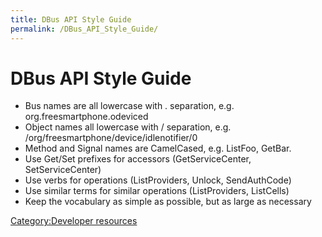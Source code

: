 ```yaml
---
title: DBus API Style Guide
permalink: /DBus_API_Style_Guide/
---
```


DBus API Style Guide
====================

-   Bus names are all lowercase with . separation, e.g. org.freesmartphone.odeviced
-   Object names all lowercase with / separation, e.g. /org/freesmartphone/device/idlenotifier/0
-   Method and Signal names are CamelCased, e.g. ListFoo, GetBar.
-   Use Get/Set prefixes for accessors (GetServiceCenter, SetServiceCenter)
-   Use verbs for operations (ListProviders, Unlock, SendAuthCode)
-   Use similar terms for similar operations (ListProviders, ListCells)
-   Keep the vocabulary as simple as possible, but as large as necessary

[Category:Developer resources](/Category:Developer_resources "wikilink")